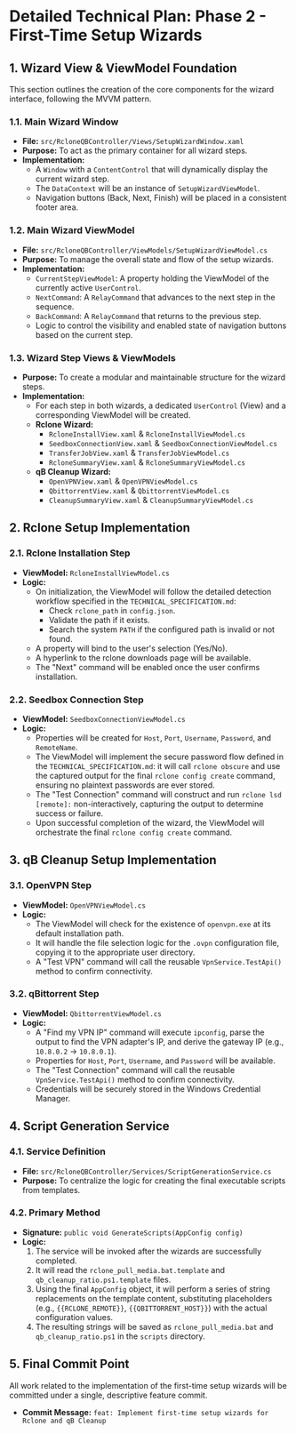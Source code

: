 # Detailed Technical Plan: Phase 2 - First-Time Setup Wizards

## 1. Wizard View & ViewModel Foundation

This section outlines the creation of the core components for the wizard interface, following the MVVM pattern.

### 1.1. Main Wizard Window
- **File:** `src/RcloneQBController/Views/SetupWizardWindow.xaml`
- **Purpose:** To act as the primary container for all wizard steps.
- **Implementation:**
    - A `Window` with a `ContentControl` that will dynamically display the current wizard step.
    - The `DataContext` will be an instance of `SetupWizardViewModel`.
    - Navigation buttons (Back, Next, Finish) will be placed in a consistent footer area.

### 1.2. Main Wizard ViewModel
- **File:** `src/RcloneQBController/ViewModels/SetupWizardViewModel.cs`
- **Purpose:** To manage the overall state and flow of the setup wizards.
- **Implementation:**
    - `CurrentStepViewModel`: A property holding the ViewModel of the currently active `UserControl`.
    - `NextCommand`: A `RelayCommand` that advances to the next step in the sequence.
    - `BackCommand`: A `RelayCommand` that returns to the previous step.
    - Logic to control the visibility and enabled state of navigation buttons based on the current step.

### 1.3. Wizard Step Views & ViewModels
- **Purpose:** To create a modular and maintainable structure for the wizard steps.
- **Implementation:**
    - For each step in both wizards, a dedicated `UserControl` (View) and a corresponding ViewModel will be created.
    - **Rclone Wizard:**
        - `RcloneInstallView.xaml` & `RcloneInstallViewModel.cs`
        - `SeedboxConnectionView.xaml` & `SeedboxConnectionViewModel.cs`
        - `TransferJobView.xaml` & `TransferJobViewModel.cs`
        - `RcloneSummaryView.xaml` & `RcloneSummaryViewModel.cs`
    - **qB Cleanup Wizard:**
        - `OpenVPNView.xaml` & `OpenVPNViewModel.cs`
        - `QbittorrentView.xaml` & `QbittorrentViewModel.cs`
        - `CleanupSummaryView.xaml` & `CleanupSummaryViewModel.cs`

## 2. Rclone Setup Implementation

### 2.1. Rclone Installation Step
- **ViewModel:** `RcloneInstallViewModel.cs`
- **Logic:**
    - On initialization, the ViewModel will follow the detailed detection workflow specified in the `TECHNICAL_SPECIFICATION.md`:
      - Check `rclone_path` in `config.json`.
      - Validate the path if it exists.
      - Search the system `PATH` if the configured path is invalid or not found.
    - A property will bind to the user's selection (Yes/No).
    - A hyperlink to the rclone downloads page will be available.
    - The "Next" command will be enabled once the user confirms installation.

### 2.2. Seedbox Connection Step
- **ViewModel:** `SeedboxConnectionViewModel.cs`
- **Logic:**
    - Properties will be created for `Host`, `Port`, `Username`, `Password`, and `RemoteName`.
    - The ViewModel will implement the secure password flow defined in the `TECHNICAL_SPECIFICATION.md`: it will call `rclone obscure` and use the captured output for the final `rclone config create` command, ensuring no plaintext passwords are ever stored.
    - The "Test Connection" command will construct and run `rclone lsd [remote]:` non-interactively, capturing the output to determine success or failure.
    - Upon successful completion of the wizard, the ViewModel will orchestrate the final `rclone config create` command.

## 3. qB Cleanup Setup Implementation

### 3.1. OpenVPN Step
- **ViewModel:** `OpenVPNViewModel.cs`
- **Logic:**
    - The ViewModel will check for the existence of `openvpn.exe` at its default installation path.
    - It will handle the file selection logic for the `.ovpn` configuration file, copying it to the appropriate user directory.
    - A "Test VPN" command will call the reusable `VpnService.TestApi()` method to confirm connectivity.

### 3.2. qBittorrent Step
- **ViewModel:** `QbittorrentViewModel.cs`
- **Logic:**
    - A "Find my VPN IP" command will execute `ipconfig`, parse the output to find the VPN adapter's IP, and derive the gateway IP (e.g., `10.8.0.2` -> `10.8.0.1`).
    - Properties for `Host`, `Port`, `Username`, and `Password` will be available.
    - The "Test Connection" command will call the reusable `VpnService.TestApi()` method to confirm connectivity.
    - Credentials will be securely stored in the Windows Credential Manager.

## 4. Script Generation Service

### 4.1. Service Definition
- **File:** `src/RcloneQBController/Services/ScriptGenerationService.cs`
- **Purpose:** To centralize the logic for creating the final executable scripts from templates.

### 4.2. Primary Method
- **Signature:** `public void GenerateScripts(AppConfig config)`
- **Logic:**
    1.  The service will be invoked after the wizards are successfully completed.
    2.  It will read the `rclone_pull_media.bat.template` and `qb_cleanup_ratio.ps1.template` files.
    3.  Using the final `AppConfig` object, it will perform a series of string replacements on the template content, substituting placeholders (e.g., `{{RCLONE_REMOTE}}`, `{{QBITTORRENT_HOST}}`) with the actual configuration values.
    4.  The resulting strings will be saved as `rclone_pull_media.bat` and `qb_cleanup_ratio.ps1` in the `scripts` directory.

## 5. Final Commit Point

All work related to the implementation of the first-time setup wizards will be committed under a single, descriptive feature commit.

- **Commit Message:** `feat: Implement first-time setup wizards for Rclone and qB Cleanup`